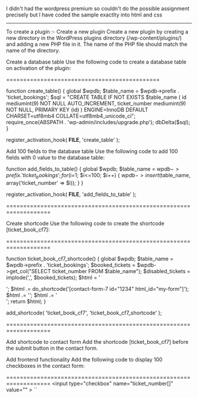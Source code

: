 I didn't had the wordpress premium so couldn't do the possible assignment precisely but I have coded the sample exactlty into html and css

 -----------------------------------------------------------
 
 
To create a plugin :-
Create a new plugin
Create a new plugin by creating a new directory in the WordPress plugins directory (/wp-content/plugins/) and adding a new PHP file in it. The name of the PHP file should match the name of the directory.

Create a database table
Use the following code to create a database table on activation of the plugin:

=============================================

function create_table() {
    global $wpdb;
    $table_name = $wpdb->prefix . 'ticket_bookings';
    $sql = "CREATE TABLE IF NOT EXISTS $table_name (
            id mediumint(9) NOT NULL AUTO_INCREMENT,
            ticket_number mediumint(9) NOT NULL,
            PRIMARY KEY (id)
    ) ENGINE=InnoDB DEFAULT CHARSET=utf8mb4 COLLATE=utf8mb4_unicode_ci";
    require_once(ABSPATH . 'wp-admin/includes/upgrade.php');
    dbDelta($sql);
}

register_activation_hook( __FILE__, 'create_table' );

Add 100 fields to the database table
Use the following code to add 100 fields with 0 value to the database table:

function add_fields_to_table() {
    global $wpdb;
    $table_name = $wpdb->prefix . 'ticket_bookings';
    for ($i=1; $i<=100; $i++) {
        $wpdb->insert($table_name, array('ticket_number' => $i));
    }
}

register_activation_hook( __FILE__, 'add_fields_to_table' );




===================================================================





Create shortcode
Use the following code to create the shortcode [ticket_book_cf7]:



===================================================================

function ticket_book_cf7_shortcode() {
    global $wpdb;
    $table_name = $wpdb->prefix . 'ticket_bookings';
    $booked_tickets = $wpdb->get_col("SELECT ticket_number FROM $table_name");
    $disabled_tickets = implode(',', $booked_tickets);
    $html = '<div class="ticket-booking-cf7">';
    $html .= do_shortcode('[contact-form-7 id="1234" html_id="my-form"]');
    $html .= '<script>document.addEventListener( \'wpcf7submit\', function( event ) {
                var submitted_ticket = parseInt(event.detail.inputs[0].value);
                var disabled_tickets = ['.$disabled_tickets.'];
                if(disabled_tickets.includes(submitted_ticket)) {
                    var submitButton = document.querySelector(\'[type="submit"]\');
                    submitButton.disabled = true;
                    submitButton.value = \'Ticket already booked\';
                } else {
                    jQuery.ajax({
                        url: \''.admin_url( 'admin-ajax.php' ).'\',
                        type: \'POST\',
                        data: {\'action\': \'ticket_book_cf7_ajax\', \'ticket_number\': submitted_ticket},
                        success: function() {
                            console.log(\'Ticket booked successfully\');
                        },
                        error: function() {
                            console.log(\'Ticket booking failed\');
                        }
                    });
                }
            }, false );</script>';
    $html .= '</div>';
    return $html;
}

add_shortcode( 'ticket_book_cf7', 'ticket_book_cf7_shortcode' );



===================================================================



Add shortcode to contact form
Add the shortcode [ticket_book_cf7] before the submit button in the contact form.

Add frontend functionality
Add the following code to display 100 checkboxes in the contact form:



===================================================================
<input type="checkbox" name="ticket_number[]" value="<?php echo $i; ?>" <?php if(in_array($i, $booked_tickets)) {echo 'disabled';} ?>>
``


